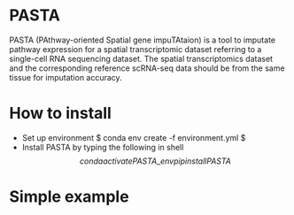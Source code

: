 # PASTA

PASTA (PAthway-oriented Spatial gene impuTAtaion) is a tool to imputate pathway expression for a spatial transcriptomic dataset referring to a single-cell RNA sequencing dataset. 
The spatial transcriptomics dataset and the corresponding reference scRNA-seq data should be from the same tissue for imputation accuracy. 

# How to install
* Set up environment 
$ conda env create -f environment.yml $
* Install PASTA by typing the following in shell
$$
conda activate PASTA\_env
pip install PASTA
$$

# Simple example

